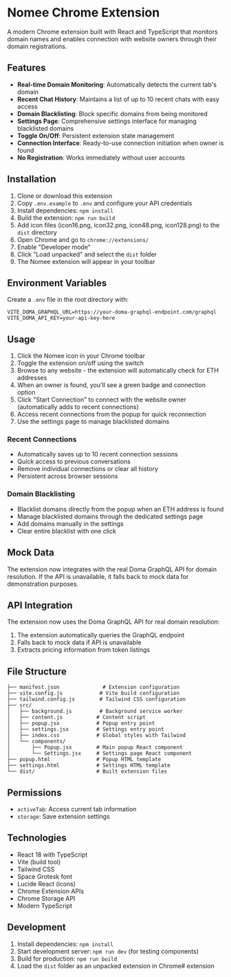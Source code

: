 # Nomee Chrome Extension

A modern Chrome extension built with React and TypeScript that monitors domain names and enables connection with website owners through their domain registrations.

## Features

- **Real-time Domain Monitoring**: Automatically detects the current tab's domain
- **Recent Chat History**: Maintains a list of up to 10 recent chats with easy access
- **Domain Blacklisting**: Block specific domains from being monitored
- **Settings Page**: Comprehensive settings interface for managing blacklisted domains
- **Toggle On/Off**: Persistent extension state management
- **Connection Interface**: Ready-to-use connection initiation when owner is found
- **No Registration**: Works immediately without user accounts

## Installation

1. Clone or download this extension
2. Copy `.env.example` to `.env` and configure your API credentials
3. Install dependencies: `npm install`
4. Build the extension: `npm run build`
5. Add icon files (icon16.png, icon32.png, icon48.png, icon128.png) to the `dist` directory
6. Open Chrome and go to `chrome://extensions/`
7. Enable "Developer mode"
8. Click "Load unpacked" and select the `dist` folder
9. The Nomee extension will appear in your toolbar

## Environment Variables

Create a `.env` file in the root directory with:

```env
VITE_DOMA_GRAPHQL_URL=https://your-doma-graphql-endpoint.com/graphql
VITE_DOMA_API_KEY=your-api-key-here
```

## Usage

1. Click the Nomee icon in your Chrome toolbar
2. Toggle the extension on/off using the switch
3. Browse to any website - the extension will automatically check for ETH addresses
4. When an owner is found, you'll see a green badge and connection option
5. Click "Start Connection" to connect with the website owner (automatically adds to recent connections)
6. Access recent connections from the popup for quick reconnection
7. Use the settings page to manage blacklisted domains

### Recent Connections

- Automatically saves up to 10 recent connection sessions
- Quick access to previous conversations
- Remove individual connections or clear all history
- Persistent across browser sessions

### Domain Blacklisting

- Blacklist domains directly from the popup when an ETH address is found
- Manage blacklisted domains through the dedicated settings page
- Add domains manually in the settings
- Clear entire blacklist with one click

## Mock Data

The extension now integrates with the real Doma GraphQL API for domain resolution. If the API is unavailable, it falls back to mock data for demonstration purposes.

## API Integration

The extension now uses the Doma GraphQL API for real domain resolution:

1. The extension automatically queries the GraphQL endpoint
2. Falls back to mock data if API is unavailable
3. Extracts pricing information from token listings

## File Structure

```
├── manifest.json              # Extension configuration
├── vite.config.js            # Vite build configuration
├── tailwind.config.js        # Tailwind CSS configuration
├── src/
│   ├── background.js         # Background service worker
│   ├── content.js           # Content script
│   ├── popup.jsx            # Popup entry point
│   ├── settings.jsx         # Settings entry point
│   ├── index.css            # Global styles with Tailwind
│   └── components/
│       ├── Popup.jsx        # Main popup React component
│       └── Settings.jsx     # Settings page React component
├── popup.html               # Popup HTML template
├── settings.html            # Settings HTML template
└── dist/                    # Built extension files
```

## Permissions

- `activeTab`: Access current tab information
- `storage`: Save extension settings

## Technologies

- React 18 with TypeScript
- Vite (build tool)
- Tailwind CSS
- Space Grotesk font
- Lucide React (icons)
- Chrome Extension APIs
- Chrome Storage API
- Modern TypeScript

## Development

1. Install dependencies: `npm install`
2. Start development server: `npm run dev` (for testing components)
3. Build for production: `npm run build`
4. Load the `dist` folder as an unpacked extension in Chrome#   e x t e n s i o n  
 